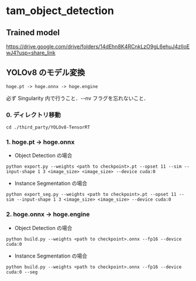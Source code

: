 # tam_object_detection

## Trained model
https://drive.google.com/drive/folders/14dEhn8K4RCnkLzO9gL6ehuJ4zIIoEwJ4?usp=share_link

## YOLOv8 のモデル変換

```
hoge.pt -> hoge.onnx -> hoge.engine
```

必ず Singularity 内で行うこと．--nv フラグを忘れないこと．

### 0. ディレクトリ移動

```shell
cd ./third_party/YOLOv8-TensorRT
```

### 1. hoge.pt -> hoge.onnx

- Object Detection の場合

```shell
python export.py --weights <path to checkpoint>.pt --opset 11 --sim --input-shape 1 3 <image_size> <image_size> --device cuda:0
```

- Instance Segmentation の場合

```shell
python export_seg.py --weights <path to checkpoint>.pt --opset 11 --sim --input-shape 1 3 <image_size> <image_size> --device cuda:0
```

### 2. hoge.onnx -> hoge.engine

- Object Detection の場合

```shell
python build.py --weights <path to checkpoint>.onnx --fp16 --device cuda:0
```

- Instance Segmentation の場合

```shell
python build.py --weights <path to checkpoint>.onnx --fp16 --device cuda:0 --seg
```
